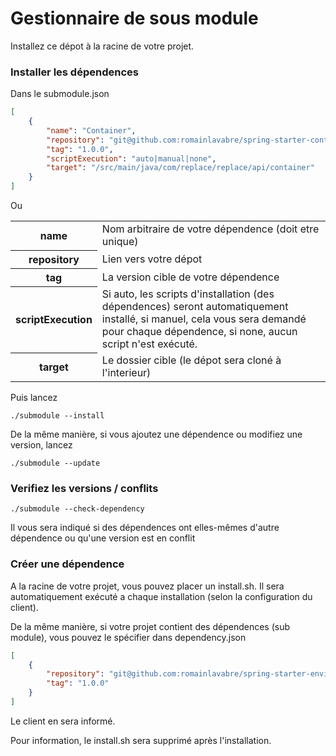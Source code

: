 # Gestionnaire de sous module

Installez ce dépot à la racine de votre projet.

### Installer les dépendences

Dans le submodule.json

```json
[
    {
        "name": "Container",
        "repository": "git@github.com:romainlavabre/spring-starter-container.git",
        "tag": "1.0.0",
        "scriptExecution": "auto|manual|none",
        "target": "/src/main/java/com/replace/replace/api/container"
    }
]
```

Ou 

<table>
    <tr>
        <th>name</th>
        <td>Nom arbitraire de votre dépendence (doit etre unique)</td>
    </tr>
    <tr>
        <th>repository</th>
        <td>Lien vers votre dépot</td>
    </tr>
    <tr>
        <th>tag</th>
        <td>La version cible de votre dépendence</td>
    </tr>
    <tr>
        <th>scriptExecution</th>
        <td>
            Si auto, les scripts d'installation (des dépendences) seront automatiquement installé, si manuel, cela vous sera demandé pour chaque dépendence, si none, aucun script n'est exécuté.
        </td>
    </tr>
    <tr>
        <th>target</th>
        <td>Le dossier cible (le dépot sera cloné à l'interieur)</td>
    </tr>
</table>

Puis lancez 

```shell script
./submodule --install
```

De la même manière, si vous ajoutez une dépendence ou modifiez une version, lancez

```shell script
./submodule --update
```  

### Verifiez les versions / conflits

```shell script
./submodule --check-dependency
```  

Il vous sera indiqué si des dépendences ont elles-mêmes d'autre dépendence ou qu'une version est en conflit


### Créer une dépendence

A la racine de votre projet, vous pouvez placer un install.sh.
Il sera automatiquement exécuté a chaque installation (selon la configuration du client).

De la même manière, si votre projet contient des dépendences (sub module), vous pouvez le spécifier dans dependency.json

```json
[
    {
        "repository": "git@github.com:romainlavabre/spring-starter-environment.git",
        "tag": "1.0.0"
    }
]
```

Le client en sera informé.

Pour information, le install.sh sera supprimé après l'installation.